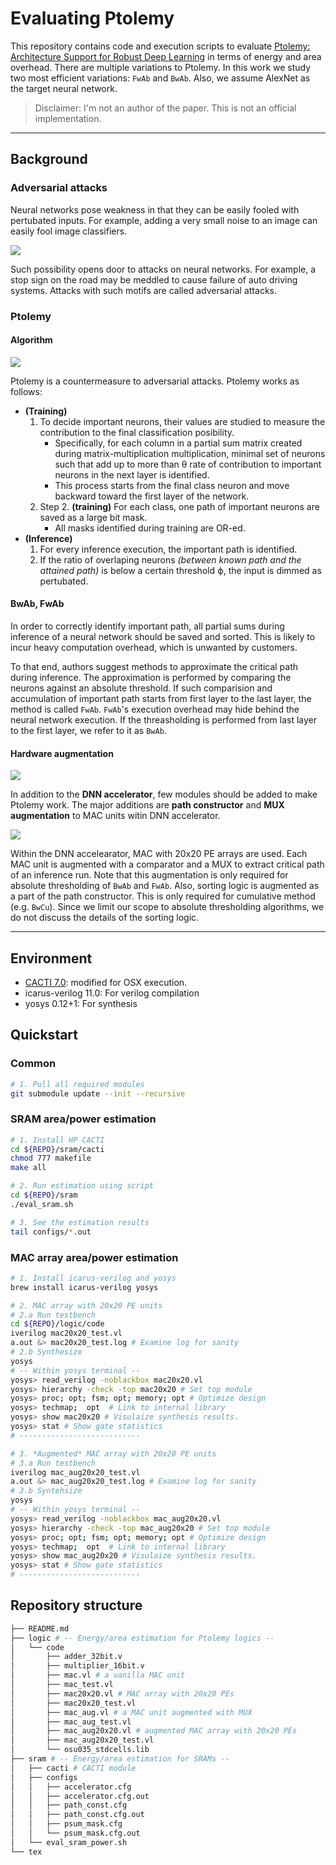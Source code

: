 # Evaluating Ptolemy

This repository contains code and execution scripts to evaluate [Ptolemy: Architecture Support for Robust Deep Learning](https://arxiv.org/abs/2008.09954) in terms of energy and area overhead. There are multiple variations to Ptolemy. In this work we study two most efficient variations: `FwAb` and `BwAb`. Also, we assume AlexNet as the target  neural network.

> Disclaimer: I'm not an author of the paper. This is not an official implementation.

---

## Background

### Adversarial attacks
Neural networks pose weakness in that they can be easily fooled with pertubated inputs. For example, adding a very small noise to an image can easily fool image classifiers.

![](./tex/1-report/images/panda.png)

Such possibility opens door to attacks on neural networks. For example, a stop sign on the road may be meddled to cause failure of auto driving systems. Attacks with such motifs are called adversarial attacks.

### Ptolemy

#### Algorithm

![](./tex/1-report/images/ptolemy.png)

Ptolemy is a countermeasure to adversarial attacks. Ptolemy works as follows:
- **(Training)**
    1. To decide important neurons, their values are studied to measure the contribution to the final classification posibility.
        - Specifically, for each column in a partial sum matrix created during matrix-multiplication multiplication, minimal set of neurons such that add up to more than θ rate of contribution to important neurons in the next layer is identified.
        - This process starts from the final class neuron and move backward toward the first layer of the network.
    1. Step 2. **(training)** For each class, one path of important neurons are saved as a large bit mask.
        - All masks identified during training are OR-ed.
- **(Inference)**
    1. For every inference execution, the important path is identified.
    2. If the ratio of overlaping neurons *(between known path and the attained path)* is below a certain threshold ϕ, the input is dimmed as pertubated.

#### BwAb, FwAb

In order to correctly identify important path, all partial sums during inference of a neural network should be saved and sorted. This is likely to incur heavy computation overhead, which is unwanted by customers.

To that end, authors suggest methods to approximate the critical path during inference. The approximation is performed by comparing the neurons against an absolute threshold. If such comparision and accumulation of important path starts from first layer to the last layer, the method is called `FwAb`. `FwAb`'s execution overhead may hide behind the neural network execution. If the threasholding is performed from last layer to the first layer, we refer to it as `BwAb`.


#### Hardware augmentation

![](./tex/1-report/images/hw.png)

In addition to the **DNN accelerator**, few modules should be added to make Ptolemy work. The major additions are **path constructor** and **MUX augmentation** to MAC units witin DNN accelerator. 

![](./tex/1-report/images/aug.png)

Within the DNN accelearator, MAC with 20x20 PE arrays are used. Each MAC unit is augmented with a comparator and a MUX to extract critical path of an inference run. Note that this augmentation is only required for absolute thresholding of `BwAb` and `FwAb`. Also, sorting logic is augmented as a part of the path constructor. This is only required for cumulative method (e.g. `BwCu`). Since we limit our scope to absolute thresholding algorithms, we do not discuss the details of the sorting logic.

---

## Environment

- [CACTI 7.0](https://github.com/insoochung/cacti7-osx-clang): modified for OSX execution.
- icarus-verilog 11.0: For verilog compilation
- yosys 0.12+1: For synthesis

## Quickstart

### Common
```bash
# 1. Pull all required modules
git submodule update --init --recursive 
```
### SRAM area/power estimation
```bash
# 1. Install HP CACTI
cd ${REPO}/sram/cacti
chmod 777 makefile
make all

# 2. Run estimation using script
cd ${REPO}/sram
./eval_sram.sh

# 3. See the estimation results
tail configs/*.out
```

### MAC array area/power estimation
```bash
# 1. Install icarus-verilog and yosys
brew install icarus-verilog yosys

# 2. MAC array with 20x20 PE units
# 2.a Run testbench
cd ${REPO}/logic/code
iverilog mac20x20_test.vl
a.out &> mac20x20_test.log # Examine log for sanity
# 2.b Synthesize 
yosys
# -- Within yosys terminal --
yosys> read_verilog -noblackbox mac20x20.vl
yosys> hierarchy -check -top mac20x20 # Set top module
yosys> proc; opt; fsm; opt; memory; opt # Optimize design
yosys> techmap;  opt  # Link to internal library
yosys> show mac20x20 # Visulaize synthesis results.
yosys> stat # Show gate statistics
# ---------------------------

# 3. *Augmented* MAC array with 20x20 PE units
# 3.a Run testbench
iverilog mac_aug20x20_test.vl
a.out &> mac_aug20x20_test.log # Examine log for sanity
# 3.b Syntehsize
yosys
# -- Within yosys terminal --
yosys> read_verilog -noblackbox mac_aug20x20.vl
yosys> hierarchy -check -top mac_aug20x20 # Set top module
yosys> proc; opt; fsm; opt; memory; opt # Optimize design
yosys> techmap;  opt  # Link to internal library
yosys> show mac_aug20x20 # Visulaize synthesis results.
yosys> stat # Show gate statistics
# ---------------------------

```

## Repository structure
```bash
├── README.md
├── logic # -- Energy/area estimation for Ptolemy logics --
│   └── code
│       ├── adder_32bit.v
│       ├── multiplier_16bit.v
│       ├── mac.vl # a vanilla MAC unit
│       ├── mac_test.vl
│       ├── mac20x20.vl # MAC array with 20x20 PEs
│       ├── mac20x20_test.vl
│       ├── mac_aug.vl # a MAC unit augmented with MUX
│       ├── mac_aug_test.vl
│       ├── mac_aug20x20.vl # augmented MAC array with 20x20 PEs
│       ├── mac_aug20x20_test.vl
│       └── osu035_stdcells.lib
├── sram # -- Energy/area estimation for SRAMs --
│   ├── cacti # CACTI module 
│   ├── configs
│   │   ├── accelerator.cfg
│   │   ├── accelerator.cfg.out
│   │   ├── path_const.cfg
│   │   ├── path_const.cfg.out
│   │   ├── psum_mask.cfg
│   │   └── psum_mask.cfg.out
│   └── eval_sram_power.sh
└── tex
```
